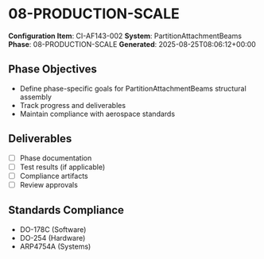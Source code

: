 # 08-PRODUCTION-SCALE

**Configuration Item**: CI-AF143-002
**System**: PartitionAttachmentBeams
**Phase**: 08-PRODUCTION-SCALE
**Generated**: 2025-08-25T08:06:12+00:00

## Phase Objectives
- Define phase-specific goals for PartitionAttachmentBeams structural assembly
- Track progress and deliverables
- Maintain compliance with aerospace standards

## Deliverables
- [ ] Phase documentation
- [ ] Test results (if applicable)
- [ ] Compliance artifacts
- [ ] Review approvals

## Standards Compliance
- DO-178C (Software)
- DO-254 (Hardware)
- ARP4754A (Systems)

